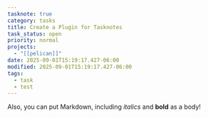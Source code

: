 ```yaml
---
tasknote: true
category: tasks
title: Create a Plugin for Tasknotes
task_status: open
priority: normal
projects:
  - "[[pelican]]"
date: 2025-09-01T15:19:17.427-06:00
modified: 2025-09-01T15:19:17.427-06:00
tags:
  - task
  - test
---
```


Also, you can put Markdown, including *italics* and **bold** as a body!

<!-- TaskNotes task template v2025.08.20.1 -->


